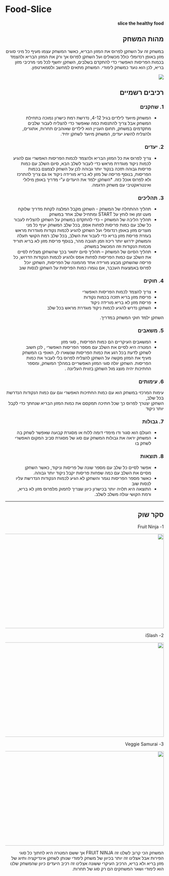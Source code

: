 # Food-Slice


<div dir='rtl' lang='he'>

**slice the healthy food**

## מהות המשחק

במשחק זה על השחקן לפרוס את המזון הבריא, כאשר המשחק עצמו מעיף כל מיני סוגים מזון באופן רנדומלי כולל מכשולים ועל השחקן לפרוס אך ורק את המזון הבריא ולהצמד בכמות הפריסות האפשרי כדי להתקדם בשלבים, 
השחקן יחשף לכל מני מרכיבי מזון בריא, לכן הוא נועד כמשחק לימודי. המשחק מתאים למחשב ולסמארטפון.

<img width =”400” height=”300” src="https://user-images.githubusercontent.com/10331972/227375746-6814212a-e0e0-4054-8205-60d3d9487c4e.jpg" />

## רכיבים רשמיים


### 1. שחקנים

* המשחק מיועד לילדים בגיל 4-12, נדרשת רמת כישרון נמוכה בתחילת המשחק אבל צריך להתנסות כמה שאפשר כדי להצליח לעבור שלבים מתקדמים במשחק, תחום העניין הוא לילדים שאוהבים תחרות, אתגרים,  ולהצליח להשיג יעדים, המשחק מיועד לשחקן יחיד.

### 2. יעדים

* צריך לפרוס את כל המזון הבריא ולהצמד לכמות הפריסות האפשרי וגם להגיע לכמות ניקוד מוגדרת מראש כדי לעבור לשלב הבא, סיום השלב עם כמות פריסות גבוהה תזכה בנקוד יותר גבוהה לכן על השחק לצמצם בכמות הפריסות, בנוסף פריסה של מזון לא בריא מורידה ניקוד אז גם צריך להתרכז ולא לפרוס אוכל כזה.
*השחקן ילמד את היעדים ע"י מדריך באופן מילולי ואינטראקטיבי עם משחק הדגמה.


### 3. תהליכים

* תהליך ההתחלה של המשחק - השחקן מקבל המלצה לקחת מדריך שלוקח מעט זמן ואז לוחץ על START ומתחיל שלב אחד במשחק
*	תהליך הליבה של המשחק – כדי להתקדם במשחק על השחקן להצליח לעבור כל שלב עם כמות פריסות לפחות אפס, בכל שלב המשחק יעיף כל מני מוצרים מזון באופן רנדומלי ועל השחקן להגיע לכמות נקודות מוגדרות מראש בעזרת פריסת מזון בריא כדי לעבור את השלב, בכל שלב רמת הקושי תעלה והמשחק ידרוש יותר ריכוז וזמן תגובה מהר, בנוסף פריסת מזון לא בריא תוריד מכמות הנקודות וזה המכשול במשחק.
*	תהליך הסיום של המשחק – תהליך סיום יתואר בכך שהשחקן מצליח לסיים את השלב עם כמות   הפריסות לפחות אפס ולהגיע לכמות הנקודות הדרוש, כל פריסה שהשחקן מבצע מורידה אחד מהמונה של הפריסות, השחקן יוכל לפרוס באמצעות העכבר, אם נגמרו כמות הפריסות על השחקן לנסות שוב



### 4. חוקים

* צריך להצמד לכמות הפריסות האפשרי
* פריסת מזון בריא תזכה בכמות נקודות
* פריסת מזון לא בריא מורידה ניקוד
* השחקן נדרש להגיע לכמות ניקוד מוגדרת מראש בכל שלב
  
השחקן ילמד חוקי המשחק במדריך.


### 5. משאבים

*  המשאבים העיקריים הם כמות הפריסות , סוגי מזון 
* המטרה היא לסיים את השלב עם מספר הפריסות האפשרי , לכן חשוב לשחקן לדעת בכל רגע את כמות הפריסות שנשארו לו, האופי בו המשחק מעיף את המזון מקשה על השחקן להצליח לפרוס בלי לעבור את כמות הפריסות. השחקן יגלה סוגי המזון האפשריים במהלך המשחק, ומספר החתיכות יהיה מוצג מול השחקן בזווית העליונה . 

### 6. עימותים


עימות המרכזי במשחק הוא עם כמות החתיכות האפשרי וגם עם כמות הנקודות הנדרשת בכל שלב,  
השחקן יצטרך לפרוס כך שכל חתיכה תמקסם את כמות המזון הבריא שנחתך כדי לקבל יותר ניקוד


### 7. גבולות

*  העולם הוא סגור ודו מימדי דומה ללוח או מסגרת קבועה שאפשר לשחק בה 
* המשחק יראה את גבולות המשחק עם סוג של מסגרת סביב המקום האפשרי לשחק בו



### 8. תוצאות

* אפשר לסיים כל שלב עם מספר שונה של פריסות וניקוד, כאשר השחקן מסיים את השלב עם כמה שפחות פריסות יקבל ניקוד יותר גבוהה. 
* כאשר מספר הפריסות נגמר והשחקן לא הגיע לכמות הנקודות הנדרשת עליו לנסות שוב
* התוצאה היא תלויה יותר בכישרון כיוון שצריך לחמוק מלפרוס מזון לא בריא, ורמת הקושי עולה משלב לשלב. 

---

## סקר שוק




1- Fruit Ninja

<img width="600" height="300" src="https://user-images.githubusercontent.com/10331972/226702517-0b164918-30da-4313-b5db-356ab35c29eb.jpeg"/>
  

2- iSlash

<img width="600" height="300" src="https://user-images.githubusercontent.com/10331972/227374402-cac3f330-3ad2-4fd7-98d4-0136181c8093.jpeg" />




3- Veggie Samurai

<img width="600" height="300" src="https://user-images.githubusercontent.com/10331972/227374468-c2a55918-b1dd-468c-88d0-329465068de7.jpeg" />



המשחק הכי קרוב לשלנו זה FRUIT NINJA אך ששם המטרה היא לחתוך כל סוגי הפירות אבל אצלינו זה יותר בכיוון של משחק לימודי שנותן לשחקן אינדיקציה ותיוג של מזון בריא ולא בריא, הרכיב העיקרי ששונה אצלינו זה רכיב היעדים כיוון שהמשחק שלנו הוא לימודי ושאר המשחקים הם רק סוג של תחרות.
